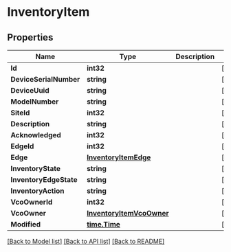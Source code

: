 # InventoryItem

## Properties

Name | Type | Description | Notes
------------ | ------------- | ------------- | -------------
**Id** | **int32** |  | [optional] 
**DeviceSerialNumber** | **string** |  | [optional] 
**DeviceUuid** | **string** |  | [optional] 
**ModelNumber** | **string** |  | [optional] 
**SiteId** | **int32** |  | [optional] 
**Description** | **string** |  | [optional] 
**Acknowledged** | **int32** |  | [optional] 
**EdgeId** | **int32** |  | [optional] 
**Edge** | [**InventoryItemEdge**](inventory_item_edge.md) |  | [optional] 
**InventoryState** | **string** |  | [optional] 
**InventoryEdgeState** | **string** |  | [optional] 
**InventoryAction** | **string** |  | [optional] 
**VcoOwnerId** | **int32** |  | [optional] 
**VcoOwner** | [**InventoryItemVcoOwner**](inventory_item_vcoOwner.md) |  | [optional] 
**Modified** | [**time.Time**](time.Time.md) |  | [optional] 

[[Back to Model list]](../README.md#documentation-for-models) [[Back to API list]](../README.md#documentation-for-api-endpoints) [[Back to README]](../README.md)


